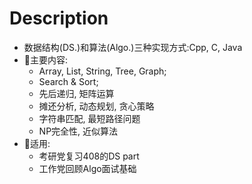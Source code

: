 # Description

+ 数据结构(DS.)和算法(Algo.)三种实现方式:Cpp, C, Java
+ 📖主要内容:
  - Array, List, String, Tree, Graph;
  - Search & Sort;
  - 先后递归, 矩阵运算
  - 摊还分析, 动态规划, 贪心策略
  - 字符串匹配, 最短路径问题
  - NP完全性, 近似算法
+ 🚀适用: 
  - 考研党复习408的DS part
  - 工作党回顾Algo面试基础
